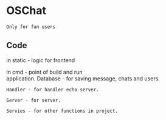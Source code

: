 #  OSChat
 
  `Only for fun users`

## Code

   in static - logic for frontend  
   
   in cmd - point of build and run   
    application.
    Database - for saving message, chats and users.  
    
    Handler - for handler echo server.  
    
    Server - for server.  
    
    Servies - for other functions in project.
